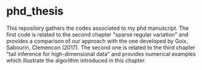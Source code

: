 # phd_thesis
This repository gathers the codes associated to my phd manuscript.
The first code is related to the second chapter "sparse regular variation" and provides a comparison of our approach
with the one developed by Goix, Sabourin, Clemencon (2017).
The second one is related to the third chapter "tail inference for high-dimensional data" and provides numerical examples
which illustrate the algorithm introduced in this chapter.
